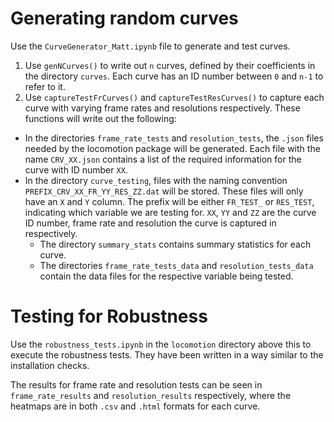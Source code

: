 # Generating random curves

Use the `CurveGenerator_Matt.ipynb` file to generate and test curves.

1. Use `genNCurves()` to write out `n` curves, defined by their coefficients in the directory `curves`. Each curve has an ID number between `0` and `n-1` to refer to it.
2. Use `captureTestFrCurves()` and `captureTestResCurves()` to capture each curve with varying frame rates and resolutions respectively. These functions will write out the following:
  - In the directories `frame_rate_tests` and `resolution_tests`, the `.json` files needed by the locomotion package will be generated. Each file with the name `CRV_XX.json` contains a list of the required information for the curve with ID number `XX`.
  - In the directory `curve_testing`, files with the naming convention `PREFIX_CRV_XX_FR_YY_RES_ZZ.dat` will be stored. These files will only have an `X` and `Y` column. The prefix will be either `FR_TEST_` or `RES_TEST`, indicating which variable we are testing for. `XX`, `YY` and `ZZ` are the curve ID number, frame rate and resolution the curve is captured in respectively.
    - The directory `summary_stats` contains summary statistics for each curve.
    - The directories `frame_rate_tests_data` and `resolution_tests_data` contain the data files for the respective variable being tested.

# Testing for Robustness

Use the `robustness_tests.ipynb` in the `locomotion` directory above this to execute the robustness tests. They have been written in a way similar to the installation checks.

The results for frame rate and resolution tests can be seen in `frame_rate_results` and `resolution_results` respectively, where the heatmaps are in both `.csv` and `.html` formats for each curve.
